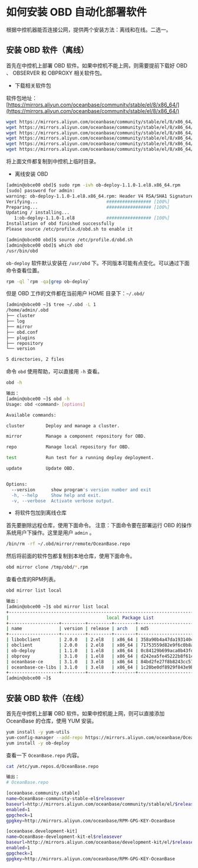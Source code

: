 # 如何安装 OBD 自动化部署软件

根据中控机器能否连接公网，提供两个安装方法：离线和在线。二选一。

## 安装 OBD 软件（离线）

首先在中控机上部署 OBD 软件。如果中控机不能上网，则需要提前下载好 OBD 、 OBSERVER 和 OBPROXY 相关软件包。

+ 下载相关软件包 

软件包地址：[https://mirrors.aliyun.com/oceanbase/community/stable/el/8/x86_64/](https://mirrors.aliyun.com/oceanbase/community/stable/el/8/x86_64/)

```bash
wget https://mirrors.aliyun.com/oceanbase/community/stable/el/8/x86_64/ob-deploy-1.1.0-1.el8.x86_64.rpm
wget https://mirrors.aliyun.com/oceanbase/community/stable/el/8/x86_64/oceanbase-ce-3.1.0-3.el8.x86_64.rpm
wget https://mirrors.aliyun.com/oceanbase/community/stable/el/8/x86_64/oceanbase-ce-libs-3.1.0-3.el8.x86_64.rpm
wget https://mirrors.aliyun.com/oceanbase/community/stable/el/8/x86_64/obclient-2.0.0-2.el8.x86_64.rpm
wget https://mirrors.aliyun.com/oceanbase/community/stable/el/8/x86_64/libobclient-2.0.0-2.el8.x86_64.rpm
wget https://mirrors.aliyun.com/oceanbase/community/stable/el/8/x86_64/obproxy-3.1.0-1.el8.x86_64.rpm

```

将上面文件都复制到中控机上临时目录。

+ 离线安装 OBD 

```bash
[admin@obce00 obd]$ sudo rpm -ivh ob-deploy-1.1.0-1.el8.x86_64.rpm
[sudo] password for admin:
warning: ob-deploy-1.1.0-1.el8.x86_64.rpm: Header V4 RSA/SHA1 Signature, key ID e9b4a7aa: NOKEY
Verifying...                          ################# [100%]
Preparing...                          ################# [100%]
Updating / installing...
   1:ob-deploy-1.1.0-1.el8            ################# [100%]
Installation of obd finished successfully
Please source /etc/profile.d/obd.sh to enable it

[admin@obce00 obd]$ source /etc/profile.d/obd.sh
[admin@obce00 obd]$ which obd
/usr/bin/obd
```

`ob-deploy` 软件默认安装在 `/usr/obd` 下。不同版本可能有点变化。可以通过下面命令查看位置。

```bash
rpm -ql `rpm -qa|grep ob-deploy`
```

但是 OBD 工作的文件都在当前用户 HOME 目录下：`~/.obd/` 

```bash
[admin@obce00 ~]$ tree ~/.obd -L 1
/home/admin/.obd
├── cluster
├── log
├── mirror
├── obd.conf
├── plugins
├── repository
└── version

5 directories, 2 files

```

命令 `obd` 使用帮助，可以直接用 `-h` 查看。

```bash
obd -h

输出：
[admin@obce00 ~]$ obd -h
Usage: obd <command> [options]

Available commands:

cluster        Deploy and manage a cluster.

mirror         Manage a component repository for OBD.

repo           Manage local repository for OBD.

test           Run test for a running deploy deployment.

update         Update OBD.


Options:
  --version      show program's version number and exit
  -h, --help     Show help and exit.
  -v, --verbose  Activate verbose output.

```

+ 将软件包加到离线仓库

首先要删除远程仓库，使用下面命令。
注意：下面命令要在部署运行 OBD 的操作系统用户下操作。这里是用户 `admin` 。

```bash
/bin/rm -rf ~/.obd/mirror/remote/OceanBase.repo
```

然后将前面的软件包都复制到本地仓库，使用下面命令。

```bash
obd mirror clone /tmp/obd/*.rpm

```

查看仓库的RPM列表。

```bash
obd mirror list local

输出：
[admin@obce00 ~]$ obd mirror list local
+-------------------------------------------------------------------------------------------+
|                                     local Package List                                    |
+-------------------+---------+---------+--------+------------------------------------------+
| name              | version | release | arch   | md5                                      |
+-------------------+---------+---------+--------+------------------------------------------+
| libobclient       | 2.0.0   | 2.el8   | x86_64 | 358a90b4a47da193140c3bee023b2450126de4c6 |
| obclient          | 2.0.0   | 2.el8   | x86_64 | 71753559d82e9f6c0b8a6d949b9a5194c6c53dc6 |
| ob-deploy         | 1.1.0   | 1.el8   | x86_64 | 0c84129b699aca0b43fdfb01fb2c4439f36ff856 |
| obproxy           | 3.1.0   | 1.el8   | x86_64 | d242ea5fe45222b8f61c3135ba2aaa778c61ea22 |
| oceanbase-ce      | 3.1.0   | 3.el8   | x86_64 | 84bd2fe27f8b8243cc57d8a3f68b4c50f94aab80 |
| oceanbase-ce-libs | 3.1.0   | 3.el8   | x86_64 | 1c20be0df8929f843e9bdd509de4916f883d62f8 |
+-------------------+---------+---------+--------+------------------------------------------+
[admin@obce00 ~]$
```

## 安装 OBD 软件（在线）

首先在中控机上部署 OBD 软件。如果中控机能上网，则可以直接添加 OceanBase 的仓库，使用 YUM 安装。

```bash
yum install -y yum-utils
yum-config-manager --add-repo https://mirrors.aliyun.com/oceanbase/OceanBase.repo
yum install -y ob-deploy

```

查看一下 `OceanBase.repo` 内容。

```bash
cat /etc/yum.repos.d/OceanBase.repo

输出：
# OceanBase.repo

[oceanbase.community.stable]
name=OceanBase-community-stable-el$releasever
baseurl=http://mirrors.aliyun.com/oceanbase/community/stable/el/$releasever/$basearch/
enabled=1
gpgcheck=1
gpgkey=http://mirrors.aliyun.com/oceanbase/RPM-GPG-KEY-OceanBase

[oceanbase.development-kit]
name=OceanBase-development-kit-el$releasever
baseurl=http://mirrors.aliyun.com/oceanbase/development-kit/el/$releasever/$basearch/
enabled=1
gpgcheck=1
gpgkey=http://mirrors.aliyun.com/oceanbase/RPM-GPG-KEY-OceanBase

```
